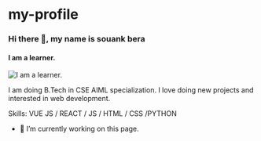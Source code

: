 # my-profile
### Hi there 👋, my name is souank bera
#### I am a learner.
![I am a learner.](https://media-exp1.licdn.com/dms/image/C5622AQGB1Mut8LsVfg/feedshare-shrink_800/0/1620486032442?e=1623283200&v=beta&t=cwImAaWxTUvCtGtXZwovVwzSHimyGTLLC6KCRy6gyjE)

I am doing B.Tech in CSE AIML specialization. I love doing new projects and interested in web development.

Skills: VUE JS / REACT / JS / HTML / CSS /PYTHON

- 🔭 I’m currently working on this page. 




